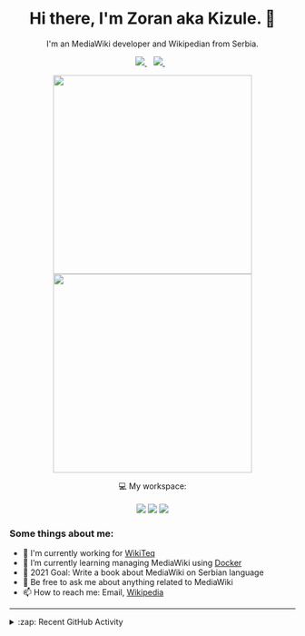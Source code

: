 <h1 align="center">
Hi there, I'm Zoran aka Kizule. 👋
</h1>

<p align="center">
I'm an MediaWiki developer and Wikipedian from Serbia.
</p>

<p align="center">

  <a href="https://www.linkedin.com/in/zoran-dori-85707a216/">
    <img src="https://img.shields.io/badge/linkedin-%230077B5.svg?&style=for-the-badge&logo=linkedin&logoColor=white" />
  </a>&nbsp;&nbsp;
  <a href="https://instagram.com/iamkizule">
    <img src="https://img.shields.io/badge/instagram-%23E4405F.svg?&style=for-the-badge&logo=instagram&logoColor=white" />        
  </a>&nbsp;&nbsp;

</p>

<p align='center'>
  <a href="#"><img src="https://github-readme-stats.vercel.app/api?username=kizule&show_icons=true&count_private=true&theme=dark" width="350"></a>
  <br>
  <a href="#"><img src="https://github-readme-stats.vercel.app/api/top-langs/?username=kizule&count_private=true&theme=dark" width="350"></a>
</p>

<p align="center">
  💻 My workspace:<br/><br/>
  <img src="https://img.shields.io/badge/windows-%230078D6.svg?&style=for-the-badge&logo=windows&logoColor=white" />
  <img src="https://img.shields.io/badge/amd-ryzen%20%205%203500u-%230071C5.svg?&style=for-the-badge&logo=amd&logoColor=white" />
  <img src="https://img.shields.io/badge/RAM-8GB-%230071C5.svg?&style=for-the-badge&logoColor=white" />
</p>

### Some things about me:

* 💼 I'm currently working for [WikiTeq](https://wikiteq.com)
* 🌱 I’m currently learning managing MediaWiki using [Docker](https://docker.com)
* 🥅 2021 Goal: Write a book about MediaWiki on Serbian language
* 💬 Be free to ask me about anything related to MediaWiki
* 📫 How to reach me: Email, [Wikipedia](https://en.wikipedia.org/wiki/User_talk:Kizule)

---
<details>
  <summary>:zap: Recent GitHub Activity</summary>

<!--RECENT_ACTIVITY:start-->
1. ✔️ Closed issue [#99](https://github.com/kizule/hacktoberfest-2021/issues/99) in [kizule/hacktoberfest-2021](https://github.com/kizule/hacktoberfest-2021)
2. 🎉 Merged PR [#107](https://github.com/kizule/hacktoberfest-2021/pull/107) in [kizule/hacktoberfest-2021](https://github.com/kizule/hacktoberfest-2021)
3. 🎉 Merged PR [#106](https://github.com/kizule/hacktoberfest-2021/pull/106) in [kizule/hacktoberfest-2021](https://github.com/kizule/hacktoberfest-2021)
4. 🎉 Merged PR [#105](https://github.com/kizule/hacktoberfest-2021/pull/105) in [kizule/hacktoberfest-2021](https://github.com/kizule/hacktoberfest-2021)
5. 🎉 Merged PR [#104](https://github.com/kizule/hacktoberfest-2021/pull/104) in [kizule/hacktoberfest-2021](https://github.com/kizule/hacktoberfest-2021)
<!--RECENT_ACTIVITY:end-->
<!--RECENT_ACTIVITY:last_update-->
Last Updated: Friday, November 19th, 2021, 6:21:37 AM
<!--RECENT_ACTIVITY:last_update_end-->

</details>
